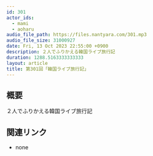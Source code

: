 ```yaml
---
id: 301
actor_ids:
  - mami
  - aoharu
audio_file_path: https://files.nantyara.com/301.mp3
audio_file_size: 31000927
date: Fri, 13 Oct 2023 22:55:00 +0900
description: ２人でふりかえる韓国ライブ旅行記
duration: 1288.5163333333333
layout: article
title: 第301回「韓国ライブ旅行記」
---
```

## 概要

２人でふりかえる韓国ライブ旅行記

## 関連リンク

* none
